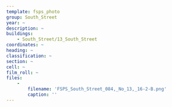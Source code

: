 ```yaml
---
template: fsps_photo
group: South_Street
year: ~
description: ~
buildings:
    - South_Street/13_South_Street
coordinates: ~
heading: ~
classification: ~
section: ~
cell: ~
film_roll: ~
files:
    -
        filename: 'FSPS_South_Street_084,_No_13,_16-2-B.png'
        caption: ''
---
```

